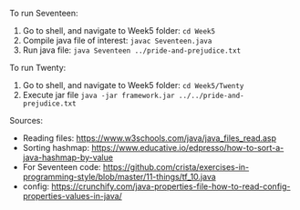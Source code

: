 To run Seventeen:

1. Go to shell, and navigate to Week5 folder: `cd Week5`
2. Compile java file of interest: `javac Seventeen.java`
3. Run java file: `java Seventeen ../pride-and-prejudice.txt`

To run Twenty:

1. Go to shell, and navigate to Week5 folder: `cd Week5/Twenty`
2. Execute jar file `java -jar framework.jar ../../pride-and-prejudice.txt`

Sources:
- Reading files: https://www.w3schools.com/java/java_files_read.asp
- Sorting hashmap: https://www.educative.io/edpresso/how-to-sort-a-java-hashmap-by-value
- For Seventeen code:
https://github.com/crista/exercises-in-programming-style/blob/master/11-things/tf_10.java
- config:
https://crunchify.com/java-properties-file-how-to-read-config-properties-values-in-java/
